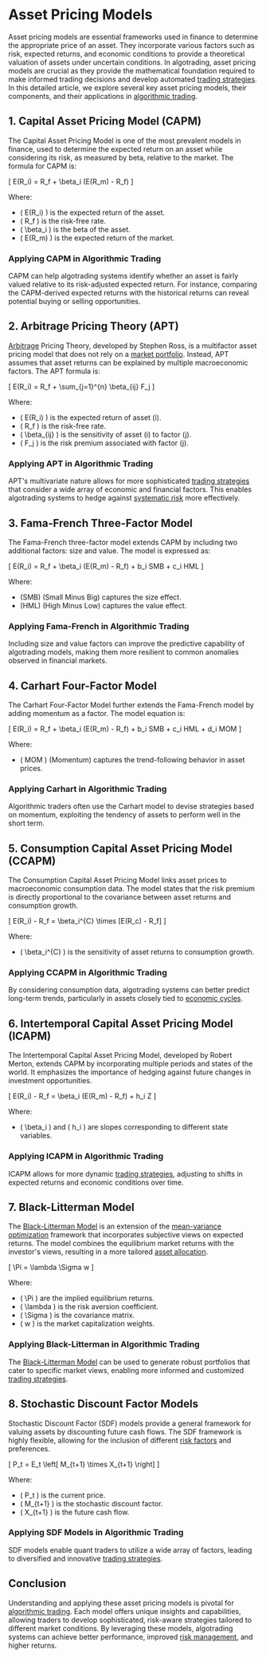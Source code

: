 # Asset Pricing Models

Asset pricing models are essential frameworks used in finance to determine the appropriate price of an asset. They incorporate various factors such as risk, expected returns, and economic conditions to provide a theoretical valuation of assets under uncertain conditions. In algotrading, asset pricing models are crucial as they provide the mathematical foundation required to make informed trading decisions and develop automated [trading strategies](../t/trading_strategies.md). In this detailed article, we explore several key asset pricing models, their components, and their applications in [algorithmic trading](../a/algorithmic_trading.md).

## 1. Capital Asset Pricing Model (CAPM)

The Capital Asset Pricing Model is one of the most prevalent models in finance, used to determine the expected return on an asset while considering its risk, as measured by beta, relative to the market. The formula for CAPM is:

\[ E(R_i) = R_f + \beta_i (E(R_m) - R_f) \]

Where:
- \( E(R_i) \) is the expected return of the asset.
- \( R_f \) is the risk-free rate.
- \( \beta_i \) is the beta of the asset.
- \( E(R_m) \) is the expected return of the market.

### Applying CAPM in Algorithmic Trading
CAPM can help algotrading systems identify whether an asset is fairly valued relative to its risk-adjusted expected return. For instance, comparing the CAPM-derived expected returns with the historical returns can reveal potential buying or selling opportunities.

## 2. Arbitrage Pricing Theory (APT)

[Arbitrage](../a/arbitrage.md) Pricing Theory, developed by Stephen Ross, is a multifactor asset pricing model that does not rely on a [market portfolio](../m/market_portfolio.md). Instead, APT assumes that asset returns can be explained by multiple macroeconomic factors. The APT formula is:

\[ E(R_i) = R_f + \sum_{j=1}^{n} \beta_{ij} F_j \]

Where:
- \( E(R_i) \) is the expected return of asset \(i\).
- \( R_f \) is the risk-free rate.
- \( \beta_{ij} \) is the sensitivity of asset \(i\) to factor \(j\).
- \( F_j \) is the risk premium associated with factor \(j\).

### Applying APT in Algorithmic Trading
APT's multivariate nature allows for more sophisticated [trading strategies](../t/trading_strategies.md) that consider a wide array of economic and financial factors. This enables algotrading systems to hedge against [systematic risk](../s/systematic_risk.md) more effectively.

## 3. Fama-French Three-Factor Model

The Fama-French three-factor model extends CAPM by including two additional factors: size and value. The model is expressed as:

\[ E(R_i) = R_f + \beta_i (E(R_m) - R_f) + b_i SMB + c_i HML \]

Where:
- \(SMB\) (Small Minus Big) captures the size effect.
- \(HML\) (High Minus Low) captures the value effect.

### Applying Fama-French in Algorithmic Trading
Including size and value factors can improve the predictive capability of algotrading models, making them more resilient to common anomalies observed in financial markets.

## 4. Carhart Four-Factor Model

The Carhart Four-Factor Model further extends the Fama-French model by adding momentum as a factor. The model equation is:

\[ E(R_i) = R_f + \beta_i (E(R_m) - R_f) + b_i SMB + c_i HML + d_i MOM \]

Where:
- \( MOM \) (Momentum) captures the trend-following behavior in asset prices.

### Applying Carhart in Algorithmic Trading
Algorithmic traders often use the Carhart model to devise strategies based on momentum, exploiting the tendency of assets to perform well in the short term.

## 5. Consumption Capital Asset Pricing Model (CCAPM)

The Consumption Capital Asset Pricing Model links asset prices to macroeconomic consumption data. The model states that the risk premium is directly proportional to the covariance between asset returns and consumption growth.

\[ E(R_i) - R_f = \beta_i^{C} \times [E(R_c) - R_f] \]

Where:
- \( \beta_i^{C} \) is the sensitivity of asset returns to consumption growth.

### Applying CCAPM in Algorithmic Trading
By considering consumption data, algotrading systems can better predict long-term trends, particularly in assets closely tied to [economic cycles](../e/economic_cycles.md).

## 6. Intertemporal Capital Asset Pricing Model (ICAPM)

The Intertemporal Capital Asset Pricing Model, developed by Robert Merton, extends CAPM by incorporating multiple periods and states of the world. It emphasizes the importance of hedging against future changes in investment opportunities.

\[ E(R_i) - R_f = \beta_i (E(R_m) - R_f) + h_i Z \]

Where:
- \( \beta_i \) and \( h_i \) are slopes corresponding to different state variables.

### Applying ICAPM in Algorithmic Trading
ICAPM allows for more dynamic [trading strategies](../t/trading_strategies.md), adjusting to shifts in expected returns and economic conditions over time.

## 7. Black-Litterman Model

The [Black-Litterman Model](../b/black-litterman_model.md) is an extension of the [mean-variance optimization](../m/mean-variance_optimization.md) framework that incorporates subjective views on expected returns. The model combines the equilibrium market returns with the investor's views, resulting in a more tailored [asset allocation](../a/asset_allocation.md).

\[ \Pi = \lambda \Sigma w \]

Where:
- \( \Pi \) are the implied equilibrium returns.
- \( \lambda \) is the risk aversion coefficient.
- \( \Sigma \) is the covariance matrix.
- \( w \) is the market capitalization weights.

### Applying Black-Litterman in Algorithmic Trading
The [Black-Litterman Model](../b/black-litterman_model.md) can be used to generate robust portfolios that cater to specific market views, enabling more informed and customized [trading strategies](../t/trading_strategies.md).

## 8. Stochastic Discount Factor Models

Stochastic Discount Factor (SDF) models provide a general framework for valuing assets by discounting future cash flows. The SDF framework is highly flexible, allowing for the inclusion of different [risk factors](../r/risk_factors_in_trading.md) and preferences.

\[ P_t = E_t \left[ M_{t+1} \times X_{t+1} \right] \]

Where:
- \( P_t \) is the current price.
- \( M_{t+1} \) is the stochastic discount factor.
- \( X_{t+1} \) is the future cash flow.

### Applying SDF Models in Algorithmic Trading
SDF models enable quant traders to utilize a wide array of factors, leading to diversified and innovative [trading strategies](../t/trading_strategies.md).

## Conclusion

Understanding and applying these asset pricing models is pivotal for [algorithmic trading](../a/algorithmic_trading.md). Each model offers unique insights and capabilities, allowing traders to develop sophisticated, risk-aware strategies tailored to different market conditions. By leveraging these models, algotrading systems can achieve better performance, improved [risk management](../r/risk_management.md), and higher returns.